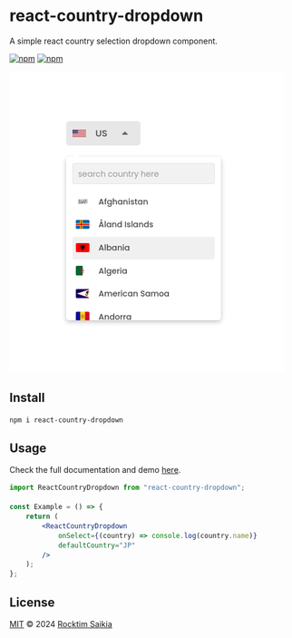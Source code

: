 # react-country-dropdown

A simple react country selection dropdown component.

[![npm](https://img.shields.io/npm/dt/react-country-dropdown?color=bright)](https://npmjs.com/package/react-country-dropdown) [![npm](https://img.shields.io/npm/v/react-country-dropdown?color=bright)](https://npmjs.com/package/react-country-dropdown)

![Demo Screenshot](./screenshot.png)

## Install

```sh
npm i react-country-dropdown
```

## Usage

Check the full documentation and demo [here](https://rocktimsaikia.github.io/react-country-dropdown/).

```jsx
import ReactCountryDropdown from "react-country-dropdown";

const Example = () => {
	return (
		<ReactCountryDropdown
			onSelect={(country) => console.log(country.name)}
			defaultCountry="JP"
		/>
	);
};
```

## License

[MIT](./LICENSE) &copy; 2024 [Rocktim Saikia](https://github.com/rocktimsaikia)
